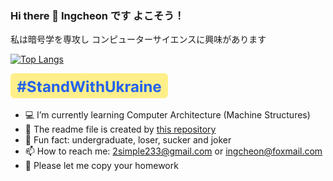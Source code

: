 ### Hi there 👋 Ingcheon です よこそう！
私は暗号学を専攻し
コンピューターサイエンスに興味があります

<!--
I'm seeking pretty cards.
[![Fontzs's GitHub stats](https://github-readme-stats.vercel.app/api?username=Fontzs&count_private=true&show_icons=true&theme=react)](https://github.com/Fontzs)
-->

[![Top Langs](https://github-readme-stats.vercel.app/api/top-langs/?username=Fontzs&layout=compact&hide=javascript,jupyter%20notebook)](https://github.com/Fontzs)
 

[![Stand With Ukraine](https://raw.githubusercontent.com/vshymanskyy/StandWithUkraine/main/badges/StandWithUkraine.svg)](https://stand-with-ukraine.pp.ua)

<!--
**Fontzs/Fontzs** is a ✨ _special_ ✨ repository because its `README.md` (this file) appears on your GitHub profile.

Here are some ideas to get you started:
- 🌱
- 🔭 I’m currently working on ...
- 👯 I’m looking to collaborate on ...
- 🤔 I’m looking for help with ...
- 💬 Ask me about ...
- 📫 How to reach me: ...
- ⚡
- 😄 Pronouns: he/him
-->

- 💻 I’m currently learning Computer Architecture (Machine Structures)
- 💭 The readme file is created by [this repository](https://github.com/anuraghazra/github-readme-stats)
- 🤡 Fun fact: undergraduate, loser, sucker and joker
- 📫 How to reach me: 2simple233@gmail.com or ingcheon@foxmail.com
- 🥰 Please let me copy your homework
 
